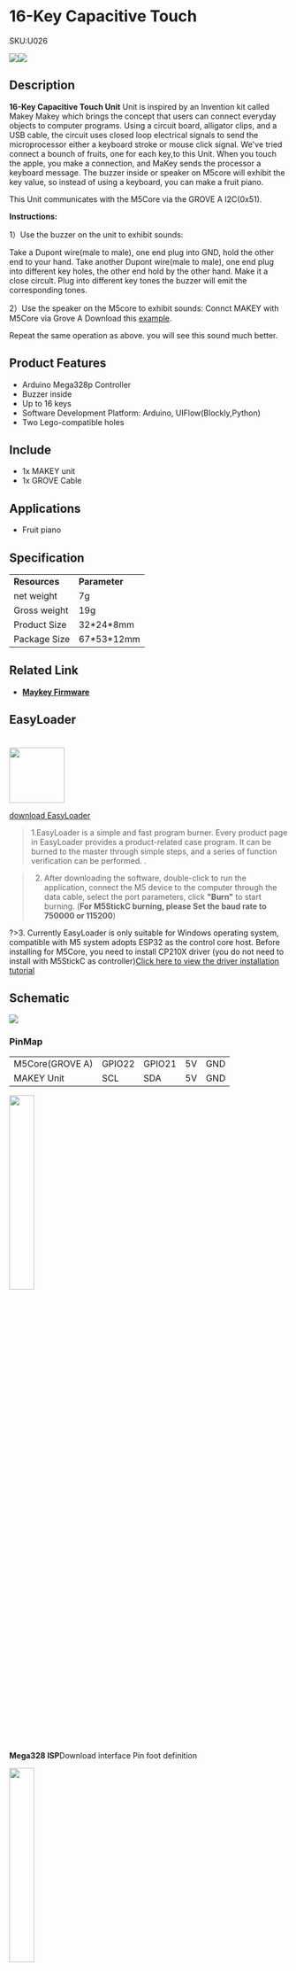 # 16-Key Capacitive Touch

<el-tag effect="plain">SKU:U026</el-tag>

<div class="product_pic"><img src="assets/img/product_pics/unit/M5GO_Unit_makey.webp"><img src="assets/img/product_pics/unit/M5GO_Unit_makey_02.webp"></div> 

## Description

**16-Key Capacitive Touch Unit** Unit is inspired by an Invention kit called Makey Makey which brings the concept that users can
connect everyday objects to computer programs. Using a circuit board, alligator clips, and a USB cable, the circuit uses closed loop electrical signals to send the microprocessor either a keyboard stroke or mouse click signal.
We've tried connect a bounch of fruits, one for each key,to this Unit. When you touch the apple, you make a connection, and MaKey sends the processor a keyboard message. The buzzer inside or speaker on M5core will exhibit the key value, so instead of using a keyboard, you can make a fruit piano.

This Unit communicates with the M5Core via the GROVE A I2C(0x51).

**Instructions:**

1）Use the buzzer on the unit to exhibit sounds:

Take a Dupont wire(male to male), one end plug into GND, hold the other end to your hand.
Take another Dupont wire(male to male), one end plug into different key holes, the other end hold by the other hand. Make it a close circult. Plug into different key tones the buzzer will emit the corresponding tones.

2）Use the speaker on the M5core to exhibit sounds:
Connct MAKEY with M5Core via Grove A
Download this [example](https://github.com/m5stack/M5-ProductExampleCodes/tree/master/Unit/Makey_NewVersion/Arduino/Makey_new_version).

Repeat the same operation as above. you will see this sound much better.

## Product Features

- Arduino Mega328p Controller
- Buzzer inside
- Up to 16 keys
- Software Development Platform: Arduino, UIFlow(Blockly,Python)
- Two Lego-compatible holes

## Include

- 1x MAKEY unit
- 1x GROVE Cable

## Applications

- Fruit piano

## Specification

<table>
   <tr style="font-weight:bold">
      <td>Resources</td>
      <td>Parameter</td>
   </tr>
   <tr>
      <td>net weight</td>
      <td>7g</td>
   </tr>
   <tr>
      <td>Gross weight</td>
      <td>19g</td>
   </tr>
   <tr>
      <td>Product Size</td>
      <td>32*24*8mm</td>
   </tr>
   <tr>
      <td>Package Size</td>
      <td>67*53*12mm</td>
   </tr>
 </table>


## Related Link

- **[Maykey Firmware](https://github.com/m5stack/M5-ProductExampleCodes/tree/master/Unit/Makey_NewVersion/firmware_328p)**

## EasyLoader

<img src="https://m5stack.oss-cn-shenzhen.aliyuncs.com/image/EasyLoader_logo.webp" width="100px" style="margin-top:20px">

<a href="https://m5stack.oss-cn-shenzhen.aliyuncs.com/EasyLoader/Unit/EasyLoader_Makey.exe"><el-button type="primary">download EasyLoader</el-button></a>

>1.EasyLoader is a simple and fast program burner. Every product page in EasyLoader provides a product-related case program. It can be burned to the master through simple steps, and a series of function verification can be performed. .

>2. After downloading the software, double-click to run the application, connect the M5 device to the computer through the data cable, select the port parameters, click **"Burn"** to start burning. (**For M5StickC burning, please Set the baud rate to 750000 or 115200**)

?>3. Currently EasyLoader is only suitable for Windows operating system, compatible with M5 system adopts ESP32 as the control core host. Before installing for M5Core, you need to install CP210X driver (you do not need to install with M5StickC as controller)[Click here to view the driver installation tutorial](en/related_documents/M5Burner#install-usb-driver)


## Schematic

<img src="assets/img/product_pics/unit/makey_sch.webp">

### PinMap

<table>
 <tr><td>M5Core(GROVE A)</td><td>GPIO22</td><td>GPIO21</td><td>5V</td><td>GND</td></tr>
 <tr><td>MAKEY Unit</td><td>SCL</td><td>SDA</td><td>5V</td><td>GND</td></tr>
</table>

<img src="assets/img/product_pics/unit/M5GO_Unit_makey_03.webp" width="30%" height="30%">

**Mega328 ISP**Download interface Pin foot definition

<img src="assets\img\product_pics\app\mega328_isp.webp" width="30%" height="30%">

## Example

### 1. Arduino IDE

The code below is incomplete. To get complete code, please click [here](https://github.com/m5stack/M5-ProductExampleCodes/tree/master/Unit/Makey_NewVersion/Arduino/Makey_new_version)

<img src="assets/img/product_pics/unit/unit_example/MAKEY/tone_key_pitch_zh_CN.webp">

<img src="assets/img/product_pics/unit/M5GO_Unit_makey_04.webp" width="30%" height="30%">

### 2. UIFlow

To get complete code, please click [here](https://github.com/m5stack/M5-ProductExampleCodes/tree/master/Unit/Makey_NewVersion/UIFlow)

<img src="assets/img/product_pics/unit/unit_example/MAKEY/example_unit_makey_02.webp">

<script>

   var purchase_link = 'https://m5stack.com/collections/m5-unit/products/makey-unit';


   anchor_search(purchase_link);
   scrollFunc();

</script>
